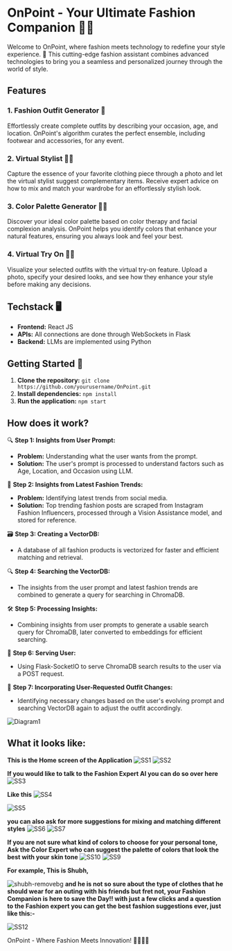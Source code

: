 # OnPoint - Your Ultimate Fashion Companion 👗👠

Welcome to OnPoint, where fashion meets technology to redefine your style experience. 🌟 This cutting-edge fashion assistant combines advanced technologies to bring you a seamless and personalized journey through the world of style.

## Features

### 1. Fashion Outfit Generator 🌈

Effortlessly create complete outfits by describing your occasion, age, and location. OnPoint's algorithm curates the perfect ensemble, including footwear and accessories, for any event.

### 2. Virtual Stylist 📸💄

Capture the essence of your favorite clothing piece through a photo and let the virtual stylist suggest complementary items. Receive expert advice on how to mix and match your wardrobe for an effortlessly stylish look.

### 3. Color Palette Generator 🎨🌈

Discover your ideal color palette based on color therapy and facial complexion analysis. OnPoint helps you identify colors that enhance your natural features, ensuring you always look and feel your best.

### 4. Virtual Try On 🤳👗

Visualize your selected outfits with the virtual try-on feature. Upload a photo, specify your desired looks, and see how they enhance your style before making any decisions.

## Techstack 🖥️

- **Frontend:** React JS
- **APIs:** All connections are done through WebSockets in Flask
- **Backend:** LLMs are implemented using Python

## Getting Started 🚀

1. **Clone the repository:** `git clone https://github.com/yourusername/OnPoint.git`
2. **Install dependencies:** `npm install`
3. **Run the application:** `npm start`

## How does it work?

🔍 **Step 1: Insights from User Prompt:** 
   - **Problem:** Understanding what the user wants from the prompt.
   - **Solution:** The user's prompt is processed to understand factors such as Age, Location, and Occasion using LLM.

🌟 **Step 2: Insights from Latest Fashion Trends:**
   - **Problem:** Identifying latest trends from social media.
   - **Solution:** Top trending fashion posts are scraped from Instagram Fashion Influencers, processed through a Vision Assistance model, and stored for reference.

🗃️ **Step 3: Creating a VectorDB:**
   - A database of all fashion products is vectorized for faster and efficient matching and retrieval.

🔍 **Step 4: Searching the VectorDB:**
   - The insights from the user prompt and latest fashion trends are combined to generate a query for searching in ChromaDB.

🛠️ **Step 5: Processing Insights:**
   - Combining insights from user prompts to generate a usable search query for ChromaDB, later converted to embeddings for efficient searching.

🚀 **Step 6: Serving User:**
   - Using Flask-SocketIO to serve ChromaDB search results to the user via a POST request.

🔄 **Step 7: Incorporating User-Requested Outfit Changes:**
   - Identifying necessary changes based on the user's evolving prompt and searching VectorDB again to adjust the outfit accordingly.

![Diagram1](https://github.com/divijakinger/fashionAI/assets/79623853/cf752988-0c27-4998-aad5-006c4bc3649c)

## What it looks like:
**This is the Home screen of the Application**
![SS1](https://github.com/divijakinger/fashionAI/assets/79623853/ae52c242-c023-4c77-bbdc-a5cbfc2acc2e)
![SS2](https://github.com/divijakinger/fashionAI/assets/79623853/16dec7fa-ed48-4a1a-9edb-7782e96c74ea)

**If you would like to talk to the Fashion Expert AI you can do so over here**
![SS3](https://github.com/divijakinger/fashionAI/assets/79623853/3bad0732-d819-46ff-bb12-8a06d49a3f5d)

**Like this**
![SS4](https://github.com/divijakinger/fashionAI/assets/79623853/b69dab48-ba0b-4d45-9896-75c99e7fb952)

![SS5](https://github.com/divijakinger/fashionAI/assets/79623853/4975fa54-8b9f-4dc0-8be4-c7dacba2c0a3)

**you can also ask for more suggestions for mixing and matching different styles**
![SS6](https://github.com/divijakinger/fashionAI/assets/79623853/170715ab-cca7-4170-b42f-7ea2a8e01143)
![SS7](https://github.com/divijakinger/fashionAI/assets/79623853/e162d11c-4ec1-4113-aaa0-0f02234419b4)

**If you are not sure what kind of colors to choose for your personal tone, Ask the Color Expert who can suggest the palette of colors that look the best with your skin tone**
![SS10](https://github.com/divijakinger/fashionAI/assets/79623853/b8fc472f-48e6-4bac-ab48-5c9373945d1d)
![SS9](https://github.com/divijakinger/fashionAI/assets/79623853/4d99cd73-608e-47a6-9762-9932d4ed4b6b)

**For example, This is Shubh,**

![shubh-removebg](https://github.com/divijakinger/fashionAI/assets/79623853/985b3cd8-f4ce-43be-829a-ed70e77bab6b)
**and he is not so sure about the type of clothes that he should wear for an outing with his friends but fret not, your Fashion Companion is here to save the Day!! with just a few clicks and a question to the Fashion expert you can get the best fashion suggestions ever, just like this:-**

![SS12](https://github.com/divijakinger/fashionAI/assets/79623853/456ad4ac-2fd8-4841-a4d1-d7457694f897)


OnPoint - Where Fashion Meets Innovation! 🚀✨👗👠
